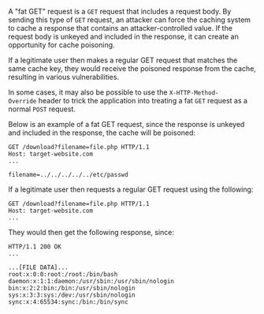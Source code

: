 A "fat GET" request is a `GET` request that includes a request body. By sending this type of `GET` request, an attacker can force the caching system to cache a response that contains an attacker-controlled value. If the request body is unkeyed and included in the response, it can create an opportunity for cache poisoning.

If a legitimate user then makes a regular GET request that matches the same cache key, they would receive the poisoned response from the cache, resulting in various vulnerabilities.

In some cases, it may also be possible to use the `X-HTTP-Method-Override` header to trick the application into treating a fat `GET` request as a normal `POST` request.

Below is an example of a fat GET request, since the response is unkeyed and included in the response, the cache will be poisoned:
```http
GET /download?filename=file.php HTTP/1.1
Host: target-website.com
...

filename=../../../../../etc/passwd
```
If a legitimate user then requests a regular GET request using the following:
```http
GET /download?filename=file.php HTTP/1.1
Host: target-website.com
...
```
They would then get the following response, since:
```http
HTTP/1.1 200 OK
...

...[FILE DATA]...
root:x:0:0:root:/root:/bin/bash
daemon:x:1:1:daemon:/usr/sbin:/usr/sbin/nologin
bin:x:2:2:bin:/bin:/usr/sbin/nologin
sys:x:3:3:sys:/dev:/usr/sbin/nologin
sync:x:4:65534:sync:/bin:/bin/sync
```